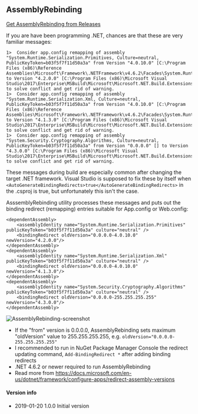 ## AssemblyRebinding

[Get AssemblyRebinding from Releases](https://github.com/SanderSade/AssemblyRebinding/releases)

If you are have been programming .NET, chances are that these are very familiar messages:

```
1>  Consider app.config remapping of assembly "System.Runtime.Serialization.Primitives, Culture=neutral, PublicKeyToken=b03f5f7f11d50a3a" from Version "4.0.10.0" [C:\Program Files (x86)\Reference Assemblies\Microsoft\Framework\.NETFramework\v4.6.2\Facades\System.Runtime.Serialization.Primitives.dll] to Version "4.2.0.0" [C:\Program Files (x86)\Microsoft Visual Studio\2017\Enterprise\MSBuild\Microsoft\Microsoft.NET.Build.Extensions\net461\lib\System.Runtime.Serialization.Primitives.dll] to solve conflict and get rid of warning.
1>  Consider app.config remapping of assembly "System.Runtime.Serialization.Xml, Culture=neutral, PublicKeyToken=b03f5f7f11d50a3a" from Version "4.0.10.0" [C:\Program Files (x86)\Reference Assemblies\Microsoft\Framework\.NETFramework\v4.6.2\Facades\System.Runtime.Serialization.Xml.dll] to Version "4.1.3.0" [C:\Program Files (x86)\Microsoft Visual Studio\2017\Enterprise\MSBuild\Microsoft\Microsoft.NET.Build.Extensions\net461\lib\System.Runtime.Serialization.Xml.dll] to solve conflict and get rid of warning.
1>  Consider app.config remapping of assembly "System.Security.Cryptography.Algorithms, Culture=neutral, PublicKeyToken=b03f5f7f11d50a3a" from Version "0.0.0.0" [] to Version "4.3.0.0" [C:\Program Files (x86)\Microsoft Visual Studio\2017\Enterprise\MSBuild\Microsoft\Microsoft.NET.Build.Extensions\net461\lib\System.Security.Cryptography.Algorithms.dll] to solve conflict and get rid of warning.
```

These messages during build are especially common after changing the target .NET framework. Visual Studio is supposed to fix these by itself when `<AutoGenerateBindingRedirects>true</AutoGenerateBindingRedirects>` in the .csproj is true, but unfortunately this isn't the case.

AsssemblyRebinding utility processes these messages and puts out the binding redirect (remapping) entries suitable for App.config or Web.config:

```
<dependentAssembly>
	<assemblyIdentity name="System.Runtime.Serialization.Primitives" publicKeyToken="b03f5f7f11d50a3a" culture="neutral" />
	<bindingRedirect oldVersion="0.0.0.0-4.0.10.0" newVersion="4.2.0.0"/>
</dependentAssembly>
<dependentAssembly>
	<assemblyIdentity name="System.Runtime.Serialization.Xml" publicKeyToken="b03f5f7f11d50a3a" culture="neutral" />
	<bindingRedirect oldVersion="0.0.0.0-4.0.10.0" newVersion="4.1.3.0"/>
</dependentAssembly>
<dependentAssembly>
	<assemblyIdentity name="System.Security.Cryptography.Algorithms" publicKeyToken="b03f5f7f11d50a3a" culture="neutral" />
	<bindingRedirect oldVersion="0.0.0.0-255.255.255.255" newVersion="4.3.0.0"/>
</dependentAssembly>
```

![AssemblyRebinding-screenshot](https://user-images.githubusercontent.com/18664267/51531845-3f98ca80-1e47-11e9-90c3-9e422902712f.png)


* If the "from" version is 0.0.0.0, AssemblyRebinding sets maximum "oldVersion" value to 255.255.255.255, e.g. `oldVersion="0.0.0.0-255.255.255.255"`
* I recommended to run in NuGet Package Manager Console the redirect updating command, `Add-BindingRedirect *` after adding binding redirects
* .NET 4.6.2 or newer required to run AssemblyRebinding
* Read more from https://docs.microsoft.com/en-us/dotnet/framework/configure-apps/redirect-assembly-versions 



#### Version info
* 2019-01-20 1.0.0 Initial version
